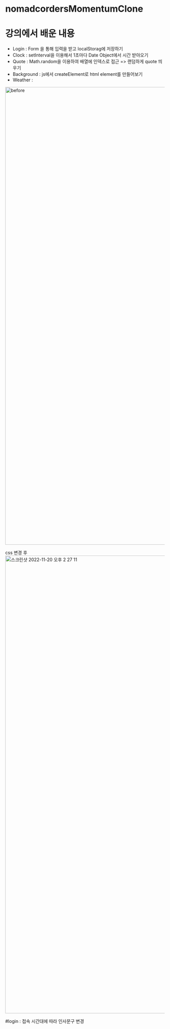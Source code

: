 # nomadcordersMomentumClone
# 강의에서 배운 내용
- Login : Form 을 통해 입력을 받고 localStorag에 저장하기
- Clock : setInterval을 이용해서 1초마다 Date Object에서 시간 받아오기
- Quote : Math.random을 이용하여 배열에 인덱스로 접근 => 랜덤하게 quote 띄우기 
- Background : js에서 createElement로 html element를 만들어보기 
- Weather : 

<img width="1440" alt="before" src="https://user-images.githubusercontent.com/77186025/202360753-2d830f0b-bc59-4a66-99df-00f5022d6073.png">


css 변경 후
<img width="1440" alt="스크린샷 2022-11-20 오후 2 27 11" src="https://user-images.githubusercontent.com/77186025/202887128-5139cfdc-10b5-4eff-8f48-3cbcf4f19d56.png">


#login : 접속 시간대에 따라 인사문구 변경
